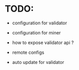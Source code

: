 # TODO:

- configuration for validator
- configuration for miner

- how to expose validator api ?
- remote configs
- auto update for validator
